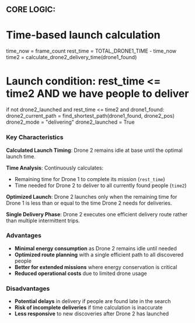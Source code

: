 ## CORE LOGIC:

# Time-based launch calculation
time_now = frame_count
rest_time = TOTAL_DRONE1_TIME - time_now
time2 = calculate_drone2_delivery_time(drone1_found)

# Launch condition: rest_time <= time2 AND we have people to deliver
if not drone2_launched and rest_time <= time2 and drone1_found:
    drone2_current_path = find_shortest_path(drone1_found, drone2_pos)
    drone2_mode = "delivering"
    drone2_launched = True
### Key Characteristics

**Calculated Launch Timing**: Drone 2 remains idle at base until the optimal launch time.

**Time Analysis**: Continuously calculates:

- Remaining time for Drone 1 to complete its mission (`rest_time`)
- Time needed for Drone 2 to deliver to all currently found people (`time2`)

**Optimized Launch**: Drone 2 launches only when the remaining time for Drone 1 is less than or equal to the time Drone 2 needs for deliveries.

**Single Delivery Phase**: Drone 2 executes one efficient delivery route rather than multiple intermittent trips.

### Advantages

- **Minimal energy consumption** as Drone 2 remains idle until needed
- **Optimized route planning** with a single efficient path to all discovered people
- **Better for extended missions** where energy conservation is critical
- **Reduced operational costs** due to limited drone usage

### Disadvantages

- **Potential delays** in delivery if people are found late in the search
- **Risk of incomplete deliveries** if time calculation is inaccurate
- **Less responsive** to new discoveries after Drone 2 has launched
